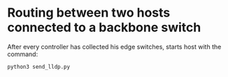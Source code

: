 # Routing between two hosts connected to a backbone switch
After every controller has collected his edge switches, starts host with the command: 

```
python3 send_lldp.py
```
